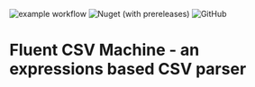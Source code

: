 ![example workflow](https://github.com/travelr/readerFlu/actions/workflows/ci.yml/badge.svg)
![Nuget (with prereleases)](https://img.shields.io/nuget/vpre/Fluent.CSV.Machine)
![GitHub](https://img.shields.io/github/license/travelr/FluentCsvMachine)

# Fluent CSV Machine - an expressions based CSV parser


